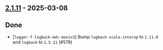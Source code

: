 ## [2.1.11](https://github.com/Kevin-Lee/logger-f/issues?q=is%3Aissue%20is%3Aclosed%20milestone%3Av2-m1-17) - 2025-03-08

## Done
* [`logger-f-logback-mdc-monix3`] Bump `logback-scala-interop` to `1.11.0` and `logback` to `1.5.11` (#576)
